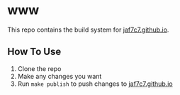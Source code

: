 # www

This repo contains the build system for [jaf7c7.github.io](https://jaf7c7.github.io).

## How To Use

1. Clone the repo
2. Make any changes you want
3. Run `make publish` to push changes to [jaf7c7.github.io](https://jaf7c7.github.io)
